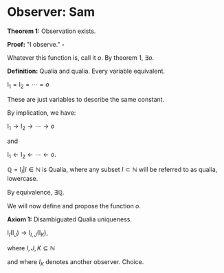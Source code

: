 # Observer: Sam

**Theorem 1:** Observation exists.

**Proof:** "I observe." $\square$

Whatever this function is, call it $o$. By theorem 1, $\exists o$.

**Definition:** Qualia and qualia. Every variable equivalent.

$\mathrm{I_1} = \mathrm{I_2} = \cdots = o$

These are just variables to describe the same constant.

By implication, we have:

$\mathrm{I_1} \rightarrow \mathrm{I_2} \rightarrow \cdots \rightarrow o$

and

$\mathrm{I_1} \leftarrow \mathrm{I_2} \leftarrow \cdots \leftarrow o$.

$\mathbb{Q} = \mathrm{I}_I \vert I \in \mathbb{N}$ is Qualia, where any subset $I \subset \mathbb{N}$ will be referred to as qualia, lowercase.

By equivalence, $\exists \mathbb{Q}$.

We will now define and propose the function $o$.

**Axiom 1:** Disambiguated Qualia uniqueness.

$\mathrm{I_\mathit{I}}(\mathrm{I_\mathit{J}}) \rightarrow \mathrm{I}_{I,J}(\mathrm{I}_K)$,

where $I, J, K \subseteq \mathbb{N}$

and where $I_K$ denotes another observer. Choice.

